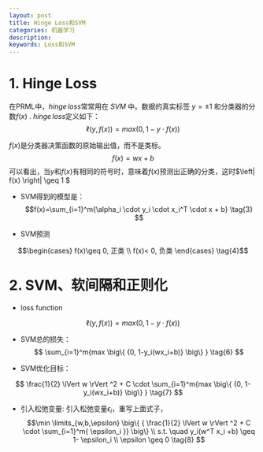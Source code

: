 ```yaml
---
layout: post
title: Hinge Loss和SVM
categories: 机器学习
description: 
keywords: Loss和SVM
---
```



# 1. Hinge Loss
在PRML中，$hinge \, loss$常常用在 $SVM$ 中。数据的真实标签 $y=\pm 1$ 和分类器的分数$f(x)$ . $hinge \, loss$定义如下：
$$\ell(y,f(x))=max \big(0,1-y\cdot f(x) \big)      \tag{1}
$$

$f(x)$是分类器决策函数的原始输出值，而不是类标。
$$f(x)=wx+b    \tag{2}
$$
可以看出，当$y$和$f(x)$有相同的符号时，意味着$f(x)$预测出正确的分类，这时$\left| f(x) \right| \geq 1 $

+ SVM得到的模型是：
$$f(x)=\sum_{i=1}^m{\alpha_i \cdot y_i \cdot x_i^T \cdot x + b}     \tag{3}
$$

+ SVM预测

$$\begin{cases}
        f(x)\geq 0, 正类 \\
        f(x)< 0, 负类
\end{cases}   \tag{4}$$


# 2. SVM、软间隔和正则化

+ loss function

$$\ell(y,f(x))=max(0,1-y\cdot f(x))     \tag{5}
$$

+ SVM总的损失：
$$
\sum_{i=1}^m{max \big\{ {0, 1-y_i(wx_i+b)}  \big\} }     \tag{6}
$$

+ SVM优化目标：

$$
\frac{1}{2} \lVert w \rVert ^2 + C \cdot \sum_{i=1}^m{max \big\{ {0, 1-y_i(wx_i+b)}  \big\} }    \tag{7}
$$

+ 引入松弛变量:
引入松弛变量$\epsilon_i$，重写上面式子，
$$\min \limits_{w,b,\epsilon} \big\{ { \frac{1}{2} \lVert w \rVert ^2 + C \cdot \sum_{i=1}^m{ \epsilon_i }} \big\} \\
s.t. \quad y_i(w^T x_i +b) \geq 1- \epsilon_i \\
\epsilon \geq 0      \tag{8}
$$




<br><br><br><br><br><br><br>